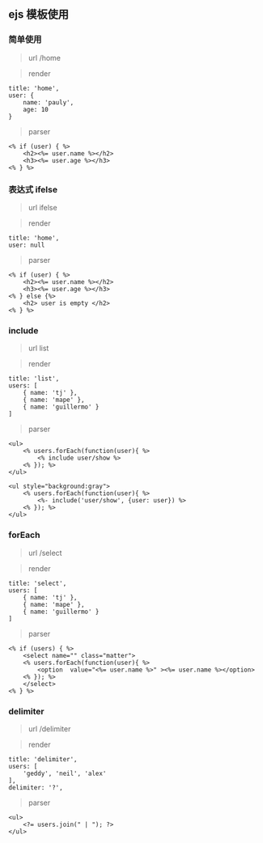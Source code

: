 ## ejs 模板使用

### 简单使用

> url /home

> render

```
title: 'home',
user: {
    name: 'pauly',
    age: 10
}
```

> parser

```
<% if (user) { %>
    <h2><%= user.name %></h2>
    <h3><%= user.age %></h3>
<% } %>
```

### 表达式 ifelse 

> url ifelse

> render

```
title: 'home',
user: null
```

> parser

```
<% if (user) { %>
    <h2><%= user.name %></h2>
    <h3><%= user.age %></h3>
<% } else {%>
    <h2> user is empty </h2>
<% } %>
```

### include 

> url list

> render

```
title: 'list',
users: [
    { name: 'tj' },
    { name: 'mape' },
    { name: 'guillermo' }
]
```

> parser

```
<ul>
    <% users.forEach(function(user){ %>
        <% include user/show %> 
    <% }); %>
</ul>

<ul style="background:gray">
    <% users.forEach(function(user){ %>
        <%- include('user/show', {user: user}) %>
    <% }); %>
</ul>
```

### forEach

> url /select

> render

```
title: 'select',
users: [
    { name: 'tj' },
    { name: 'mape' },
    { name: 'guillermo' }
]
```

> parser

```
<% if (users) { %>
    <select name="" class="matter">
    <% users.forEach(function(user){ %>
        <option  value="<%= user.name %>" ><%= user.name %></option>
    <% }); %>
    </select>
<% } %>
```

### delimiter

> url /delimiter

> render

```
title: 'delimiter',
users: [
    'geddy', 'neil', 'alex'
],
delimiter: '?',
```

> parser

```
<ul>
    <?= users.join(" | "); ?>
</ul>
```